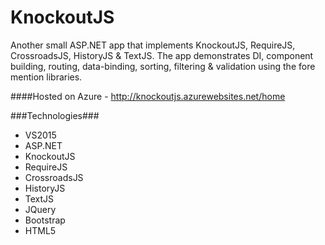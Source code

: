 # KnockoutJS
Another small ASP.NET app that implements KnockoutJS, RequireJS, CrossroadsJS, HistoryJS & TextJS. The app demonstrates DI, component building, routing, data-binding, sorting, filtering & validation using the fore mention libraries.

####Hosted on Azure - http://knockoutjs.azurewebsites.net/home

###Technologies###
* VS2015
* ASP.NET
* KnockoutJS
* RequireJS
* CrossroadsJS
* HistoryJS
* TextJS
* JQuery
* Bootstrap
* HTML5

